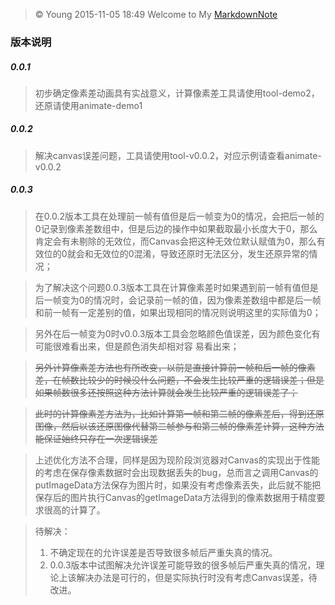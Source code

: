 > &copy; Young 2015-11-05 18:49
> Welcome to My [MarkdownNote](https://github.com/newbieYoung/MarkdownNote "MarkdownNote")

### 版本说明

##### 0.0.1

> 初步确定像素差动画具有实战意义，计算像素差工具请使用tool-demo2，还原请使用animate-demo1

##### 0.0.2

> 解决canvas误差问题，工具请使用tool-v0.0.2，对应示例请查看animate-v0.0.2

##### 0.0.3

> 在0.0.2版本工具在处理前一帧有值但是后一帧变为0的情况，会把后一帧的0记录到像素差数组中，但是后边的操作中如果截取最小长度大于0，那么肯定会有未剔除的无效位，而Canvas会把这种无效位默认赋值为0，那么有效位的0就会和无效位的0混淆，导致还原时无法区分，发生还原异常的情况；

> 为了解决这个问题0.0.3版本工具在计算像素差时如果遇到前一帧有值但是后一帧变为0的情况时，会记录前一帧的值，因为像素差数组中都是后一帧和前一帧有一定差别的值，如果出现相同的情况则说明这里的实际值为0；

> 另外在后一帧变为0时v0.0.3版本工具会忽略颜色值误差，因为颜色变化有可能很难看出来，但是颜色消失却相对容
易看出来；

> ~~另外计算像素差方法也有所改变，以前是直接计算前一帧和后一帧的像素差，在帧数比较少的时候没什么问题，不会发生比较严重的逻辑误差；但是如果帧数很多还按照这种方法计算就会发生比较严重的逻辑误差了；~~

> ~~此时的计算像素差方法为，比如计算第一帧和第二帧的像素差后，得到还原图像，然后以该还原图像代替第二帧参与和第三帧的像素差计算，这种方法能保证始终只存在一次逻辑误差~~

> 上述优化方法不合理，同样是因为现阶段浏览器对Canvas的实现出于性能的考虑在保存像素数据时会出现数据丢失的bug，总而言之调用Canvas的putImageData方法保存为图片时，如果没有考虑像素丢失，此后就不能把保存后的图片执行Canvas的getImageData方法得到的像素数据用于精度要求很高的计算了。

> 待解决：
> 1. 不确定现在的允许误差是否导致很多帧后严重失真的情况。
> 2. 0.0.3版本中试图解决允许误差可能导致的很多帧后严重失真的情况，理论上该解决办法是可行的，但是实际执行时没有考虑Canvas误差，待改进。
